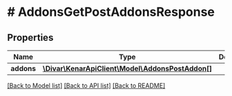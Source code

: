 # # AddonsGetPostAddonsResponse

## Properties

Name | Type | Description | Notes
------------ | ------------- | ------------- | -------------
**addons** | [**\Divar\KenarApiClient\Model\AddonsPostAddon[]**](AddonsPostAddon.md) |  | [optional]

[[Back to Model list]](../../README.md#models) [[Back to API list]](../../README.md#endpoints) [[Back to README]](../../README.md)
